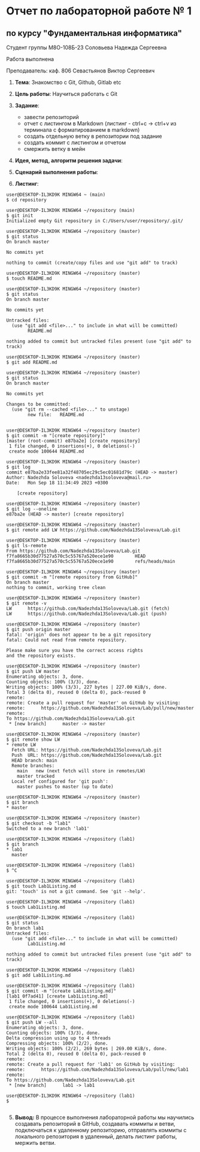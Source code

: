 # Отчет по лабораторной работе № 1
## по курсу "Фундаментальная информатика"

Студент группы М8О-108Б-23 Соловьева Надежда Сергеевна

Работа выполнена 

Преподаватель: каф. 806 Севастьянов Виктор Сергеевич

1. **Тема**: Знакомство с Git, Github, Gitlab etc
2. **Цель работы**: Научиться работать с Git
3. **Задание**: 
	- завести репозиторий 
	- отчет с листингом в Markdown (листинг - ctrl+c -> ctrl+v из терминала с форматированием в markdown)
	- создать отдельную ветку в репозитории под задание
	- создать коммит с листингом и отчетом
	- смержить ветку в мейн
4. **Идея, метод, алгоритм решения задачи**:  
5. **Сценарий выполнения работы**:

6. **Листинг**: 
```
user@DESKTOP-IL3KD9K MINGW64 ~ (main)
$ cd repository

user@DESKTOP-IL3KD9K MINGW64 ~/repository (main)
$ git init
Initialized empty Git repository in C:/Users/user/repository/.git/

user@DESKTOP-IL3KD9K MINGW64 ~/repository (master)
$ git status
On branch master

No commits yet

nothing to commit (create/copy files and use "git add" to track)

user@DESKTOP-IL3KD9K MINGW64 ~/repository (master)
$ touch README.md

user@DESKTOP-IL3KD9K MINGW64 ~/repository (master)
$ git status
On branch master

No commits yet

Untracked files:
  (use "git add <file>..." to include in what will be committed)
        README.md

nothing added to commit but untracked files present (use "git add" to track)

user@DESKTOP-IL3KD9K MINGW64 ~/repository (master)
$ git add README.md

user@DESKTOP-IL3KD9K MINGW64 ~/repository (master)
$ git status
On branch master

No commits yet

Changes to be committed:
  (use "git rm --cached <file>..." to unstage)
        new file:   README.md


user@DESKTOP-IL3KD9K MINGW64 ~/repository (master)
$ git commit -m "[create repository]"
[master (root-commit) e87ba2e] [create repository]
 1 file changed, 0 insertions(+), 0 deletions(-)
 create mode 100644 README.md

user@DESKTOP-IL3KD9K MINGW64 ~/repository (master)
$ git log
commit e87ba2e33fee81a32f48705ec29c5ec01681d79c (HEAD -> master)
Author: Nadezhda Soloveva <nadezhda13soloveva@mail.ru>
Date:   Mon Sep 18 11:34:49 2023 +0300

    [create repository]

user@DESKTOP-IL3KD9K MINGW64 ~/repository (master)
$ git log --oneline
e87ba2e (HEAD -> master) [create repository]

user@DESKTOP-IL3KD9K MINGW64 ~/repository (master)
$ git remote add LW https://github.com/Nadezhda13Soloveva/Lab.git

user@DESKTOP-IL3KD9K MINGW64 ~/repository (master)
$ git ls-remote
From https://github.com/Nadezhda13Soloveva/Lab.git
f7fa8665b30d77527a570c5c55767a520ece1e90        HEAD
f7fa8665b30d77527a570c5c55767a520ece1e90        refs/heads/main

user@DESKTOP-IL3KD9K MINGW64 ~/repository (master)
$ git commit -m "[remote repository from GitHub]"
On branch master
nothing to commit, working tree clean

user@DESKTOP-IL3KD9K MINGW64 ~/repository (master)
$ git remote -v
LW      https://github.com/Nadezhda13Soloveva/Lab.git (fetch)
LW      https://github.com/Nadezhda13Soloveva/Lab.git (push)

user@DESKTOP-IL3KD9K MINGW64 ~/repository (master)
$ git push origin master
fatal: 'origin' does not appear to be a git repository
fatal: Could not read from remote repository.

Please make sure you have the correct access rights
and the repository exists.

user@DESKTOP-IL3KD9K MINGW64 ~/repository (master)
$ git push LW master
Enumerating objects: 3, done.
Counting objects: 100% (3/3), done.
Writing objects: 100% (3/3), 227 bytes | 227.00 KiB/s, done.
Total 3 (delta 0), reused 0 (delta 0), pack-reused 0
remote:
remote: Create a pull request for 'master' on GitHub by visiting:
remote:      https://github.com/Nadezhda13Soloveva/Lab/pull/new/master
remote:
To https://github.com/Nadezhda13Soloveva/Lab.git
 * [new branch]      master -> master

user@DESKTOP-IL3KD9K MINGW64 ~/repository (master)
$ git remote show LW
* remote LW
  Fetch URL: https://github.com/Nadezhda13Soloveva/Lab.git
  Push  URL: https://github.com/Nadezhda13Soloveva/Lab.git
  HEAD branch: main
  Remote branches:
    main   new (next fetch will store in remotes/LW)
    master tracked
  Local ref configured for 'git push':
    master pushes to master (up to date)

user@DESKTOP-IL3KD9K MINGW64 ~/repository (master)
$ git branch
* master

user@DESKTOP-IL3KD9K MINGW64 ~/repository (master)
$ git checkout -b "lab1"
Switched to a new branch 'lab1'

user@DESKTOP-IL3KD9K MINGW64 ~/repository (lab1)
$ git branch
* lab1
  master

user@DESKTOP-IL3KD9K MINGW64 ~/repository (lab1)
$ ^C

user@DESKTOP-IL3KD9K MINGW64 ~/repository (lab1)
$ git touch Lab1Listing.md
git: 'touch' is not a git command. See 'git --help'.

user@DESKTOP-IL3KD9K MINGW64 ~/repository (lab1)
$ touch Lab1Listing.md

user@DESKTOP-IL3KD9K MINGW64 ~/repository (lab1)
$ git status
On branch lab1
Untracked files:
  (use "git add <file>..." to include in what will be committed)
        Lab1Listing.md

nothing added to commit but untracked files present (use "git add" to track)

user@DESKTOP-IL3KD9K MINGW64 ~/repository (lab1)
$ git add Lab1Listing.md

user@DESKTOP-IL3KD9K MINGW64 ~/repository (lab1)
$ git commit -m "[create Lab1Listing.md]"
[lab1 0f7ad41] [create Lab1Listing.md]
 1 file changed, 0 insertions(+), 0 deletions(-)
 create mode 100644 Lab1Listing.md

user@DESKTOP-IL3KD9K MINGW64 ~/repository (lab1)
$ git push LW --all
Enumerating objects: 3, done.
Counting objects: 100% (3/3), done.
Delta compression using up to 4 threads
Compressing objects: 100% (2/2), done.
Writing objects: 100% (2/2), 269 bytes | 269.00 KiB/s, done.
Total 2 (delta 0), reused 0 (delta 0), pack-reused 0
remote:
remote: Create a pull request for 'lab1' on GitHub by visiting:
remote:      https://github.com/Nadezhda13Soloveva/Lab/pull/new/lab1
remote:
To https://github.com/Nadezhda13Soloveva/Lab.git
 * [new branch]      lab1 -> lab1

user@DESKTOP-IL3KD9K MINGW64 ~/repository (lab1)
$


```

5.  **Вывод:** В процессе выполнения лабораторной работы мы научились создавать репозиторий в GitHub, создавать коммиты и ветви, подключаться к удаленному репозиторию, отправлять коммиты с локального репозитория в удаленный, делать листинг работы, мержить ветви.
